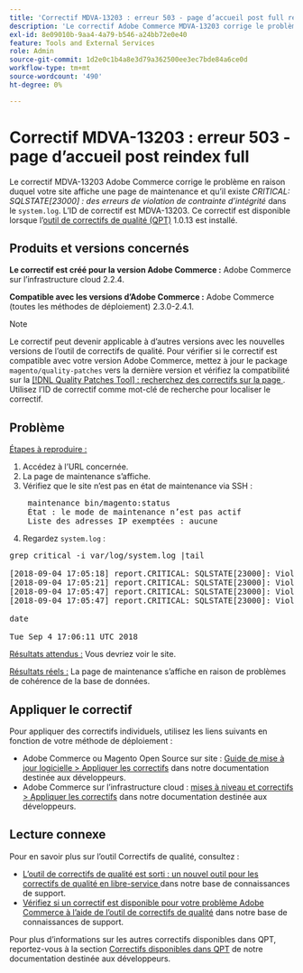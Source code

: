 ```yaml
---
title: 'Correctif MDVA-13203 : erreur 503 - page d’accueil post full reindex'
description: 'Le correctif Adobe Commerce MDVA-13203 corrige le problème où votre site affiche une page de maintenance et où il y a *CRITICAL: SQLSTATE\[23000\] : des erreurs de violation de contrainte d’intégrité* dans le `system.log`. L’ID de correctif est MDVA-13203. Ce correctif est disponible lorsque l’[outil de correctifs de qualité (QPT)](/help/announcements/adobe-commerce-announcements/magento-quality-patches-released-new-tool-to-self-serve-quality-patches.md) 1.0.13 est installé.'
exl-id: 8e09010b-9aa4-4a79-b546-a24bb72e0e40
feature: Tools and External Services
role: Admin
source-git-commit: 1d2e0c1b4a8e3d79a362500ee3ec7bde84a6ce0d
workflow-type: tm+mt
source-wordcount: '490'
ht-degree: 0%

---
```


# Correctif MDVA-13203 : erreur 503 - page d’accueil post reindex full

Le correctif MDVA-13203 Adobe Commerce corrige le problème en raison duquel votre site affiche une page de maintenance et qu’il existe *CRITICAL: SQLSTATE\[23000\] : des erreurs de violation de contrainte d’intégrité* dans le `system.log`. L’ID de correctif est MDVA-13203. Ce correctif est disponible lorsque l’[outil de correctifs de qualité (QPT)](/help/announcements/adobe-commerce-announcements/magento-quality-patches-released-new-tool-to-self-serve-quality-patches.md) 1.0.13 est installé.

## Produits et versions concernés

**Le correctif est créé pour la version Adobe Commerce :** Adobe Commerce sur l’infrastructure cloud 2.2.4.

**Compatible avec les versions d’Adobe Commerce :** Adobe Commerce (toutes les méthodes de déploiement) 2.3.0-2.4.1.

>[!NOTE]
>
>Le correctif peut devenir applicable à d’autres versions avec les nouvelles versions de l’outil de correctifs de qualité. Pour vérifier si le correctif est compatible avec votre version Adobe Commerce, mettez à jour le package `magento/quality-patches` vers la dernière version et vérifiez la compatibilité sur la [[!DNL Quality Patches Tool] : recherchez des correctifs sur la page ](https://devdocs.magento.com/quality-patches/tool.html#patch-grid). Utilisez l’ID de correctif comme mot-clé de recherche pour localiser le correctif.

## Problème

<u>Étapes à reproduire :</u>

1. Accédez à l’URL concernée.
1. La page de maintenance s’affiche.
1. Vérifiez que le site n’est pas en état de maintenance via SSH :
   <pre> maintenance bin/magento:status
    État : le mode de maintenance n’est pas actif
    Liste des adresses IP exemptées : aucune</pre>
1. Regardez `system.log` :

<pre>grep critical -i var/log/system.log |tail

[2018-09-04 17:05:18] report.CRITICAL: SQLSTATE[23000]: Violation de contrainte d’intégrité : 1062 Entrée en double '4613' pour la clé 'PRINCIPAL', la requête était : INSERT INTO `search_tmp_5b8ebb4e94da5_88027289` entity_id`,`score`) VALEURS (?, ?),... (?, ?), (?, ?) [] []
[2018-09-04 17:05:21] report.CRITICAL: SQLSTATE[23000]: Violation de contrainte d’intégrité : 1062 Entrée en double '4613' pour la clé 'PRINCIPAL', la requête était : INSERT INTO `search_tmp_5b8ebb51579943_52333638 (`entity_id`, VALU`) ES (?, ?),..,(?, ?) [] []
[2018-09-04 17:05:47] report.CRITICAL: SQLSTATE[23000]: Violation de contrainte d’intégrité : 1062 Entrée en double '1350' pour la clé 'PRINCIPAL', la requête était : INSERT INTO `search_tmp_5b8ebb6b7028f4` (`entity_id`,`score`) VALEURS (?, ?), (?, ?), (?, ?), (?, ?), (?, ?), (?, ?), (?, ?), (?, ?), (?, ?), (?, ?), (?, ?), (?, ?), (?,?, (?, ?), (?,?, (?, [] []
[2018-09-04 17:05:47] report.CRITICAL: SQLSTATE[23000]: Violation de contrainte d’intégrité : 1062 Entrée en double '1350' pour la clé 'PRINCIPAL', la requête était : INSERT INTO `search_tmp_5b8ebb6b785a9 (`entity_id`,`score`) VALEURS (?, ?), (?, ?), (?, ?), (?, ?), (?, ?), (?, ?), (?, ?), (?, ?), (?, ?), (?, ?), (?, ?), (?, ?), (?,?, (?, ?), (?,?, (?, [] []

date

Tue Sep 4 17:06:11 UTC 2018</pre>

<u>Résultats attendus :</u> Vous devriez voir le site.

<u>Résultats réels :</u> La page de maintenance s’affiche en raison de problèmes de cohérence de la base de données.

## Appliquer le correctif

Pour appliquer des correctifs individuels, utilisez les liens suivants en fonction de votre méthode de déploiement :

* Adobe Commerce ou Magento Open Source sur site : [Guide de mise à jour logicielle > Appliquer les correctifs](https://devdocs.magento.com/guides/v2.4/comp-mgr/patching/mqp.html) dans notre documentation destinée aux développeurs.
* Adobe Commerce sur l’infrastructure cloud : [mises à niveau et correctifs > Appliquer les correctifs](https://devdocs.magento.com/cloud/project/project-patch.html) dans notre documentation destinée aux développeurs.

## Lecture connexe

Pour en savoir plus sur l’outil Correctifs de qualité, consultez :

* [ L’outil de correctifs de qualité est sorti : un nouvel outil pour les correctifs de qualité en libre-service ](/help/announcements/adobe-commerce-announcements/magento-quality-patches-released-new-tool-to-self-serve-quality-patches.md) dans notre base de connaissances de support.
* [Vérifiez si un correctif est disponible pour votre problème Adobe Commerce à l’aide de l’outil de correctifs de qualité](/help/support-tools/patches-available-in-qpt-tool/check-patch-for-magento-issue-with-magento-quality-patches.md) dans notre base de connaissances de support.

Pour plus d’informations sur les autres correctifs disponibles dans QPT, reportez-vous à la section [Correctifs disponibles dans QPT](https://devdocs.magento.com/quality-patches/tool.html#patch-grid) de notre documentation destinée aux développeurs.
